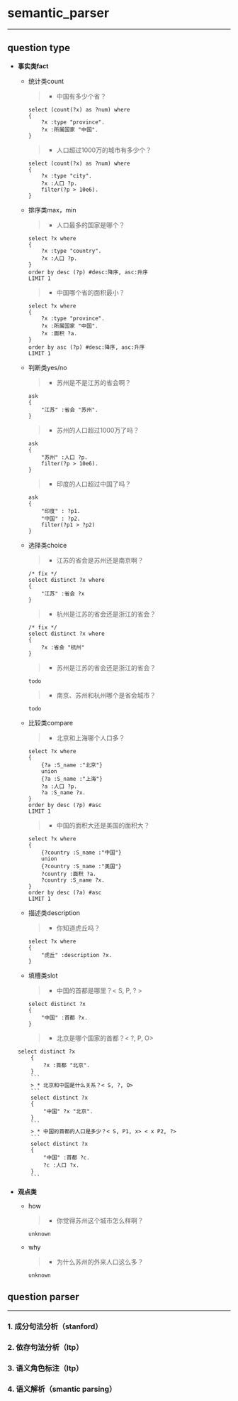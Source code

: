 ﻿# semantic_parser
---
## question type
* **事实类fact**

    * 统计类count
        > * 中国有多少个省？
        ```sparql
        select (count(?x) as ?num) where
        {
	        ?x :type "province".
	        ?x :所属国家 "中国".
        }
        ```
        > * 人口超过1000万的城市有多少个？
        ```sparql
        select (count(?x) as ?num) where
        {
	        ?x :type "city".
	        ?x :人口 ?p.
	        filter(?p > 10e6).
        }
        ```
    
    * 排序类max，min
        > * 人口最多的国家是哪个？
        ```
        select ?x where
        {
	        ?x :type "country".
	        ?x :人口 ?p.
        }
        order by desc (?p) #desc:降序, asc:升序
        LIMIT 1
        ```
        > * 中国哪个省的面积最小？
        ```
        select ?x where
        {
	        ?x :type "province".
	        ?x :所属国家 "中国".
	        ?x :面积 ?a.
        }
        order by asc (?p) #desc:降序, asc:升序
        LIMIT 1
        ```
    
    * 判断类yes/no
        > * 苏州是不是江苏的省会啊？
        ```
        ask
        {
            "江苏" :省会 "苏州".
        }
        ```
        > * 苏州的人口超过1000万了吗？
        ```
        ask
        {
            "苏州" :人口 ?p.
            filter(?p > 10e6).
        }
        ```
        > * 印度的人口超过中国了吗？
        ```
        ask
        {
            "印度" : ?p1.
            "中国" : ?p2.
            filter(?p1 > ?p2)
        }
        ```
    
    * 选择类choice
        > * 江苏的省会是苏州还是南京啊？
        ```
        /* fix */
        select distinct ?x where
        {
            "江苏" :省会 ?x
        }
        ```
        > * 杭州是江苏的省会还是浙江的省会？
        ```
        /* fix */
        select distinct ?x where
        {
            ?x :省会 "杭州"
        }
        ```
        > * 苏州是江苏的省会还是浙江的省会？
        ```
        todo
        ```
        > * 南京、苏州和杭州哪个是省会城市？
        ```
        todo
        ```
    
    * 比较类compare
        > * 北京和上海哪个人口多？
        ```
        select ?x where
        {
	        {?a :S_name :"北京"}
	        union
	        {?a :S_name :"上海"}
	        ?a :人口 ?p.
	        ?a :S_name ?x.
        }
        order by desc (?p) #asc
        LIMIT 1
        ```
        > * 中国的面积大还是美国的面积大？
        ```
        select ?x where
        {
	        {?country :S_name :"中国"}
	        union
	        {?country :S_name :"美国"}
	        ?country :面积 ?a.
	        ?country :S_name ?x.
        }
        order by desc (?a) #asc
        LIMIT 1
        ```
    
    * 描述类description
        > * 你知道虎丘吗？
        ```
        select ?x where
        {
            "虎丘" :description ?x.
        }
        ```
    
    * 填槽类slot
        > * 中国的首都是哪里？< S, P, ? >
        ```
        select distinct ?x
        {
            "中国" :首都 ?x.
        }
        ```
        > * 北京是哪个国家的首都？< ?, P, O>
    ```
    select distinct ?x
        {
            ?x :首都 "北京".
        }
        ```
        > * 北京和中国是什么关系？< S, ?, O>
        ```
        select distinct ?x
        {
            "中国" ?x "北京".
        }
        ```
        > * 中国的首都的人口是多少？< S, P1, x> < x P2, ?>
        ```
        select distinct ?x
        {
            "中国" :首都 ?c.
            ?c :人口 ?x.
        }
        ```
    
* **观点类**

    * how
        > * 你觉得苏州这个城市怎么样啊？
        ```
        unknown
        ```
    
    * why
        > * 为什么苏州的外来人口这么多？
        ```
        unknown
        ```

## question parser
----
### 1. 成分句法分析（stanford）

### 2. 依存句法分析（ltp）

### 3. 语义角色标注（ltp）

### 4. 语义解析（smantic parsing）